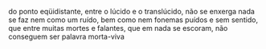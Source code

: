 do ponto eqüidistante,
entre o lúcido e o translúcido,
não se enxerga
nada se faz nem como um ruído,
bem como nem fonemas puídos
e sem sentido, que entre
muitas mortes e falantes,
que em nada se escoram, não
conseguem ser palavra morta-viva
